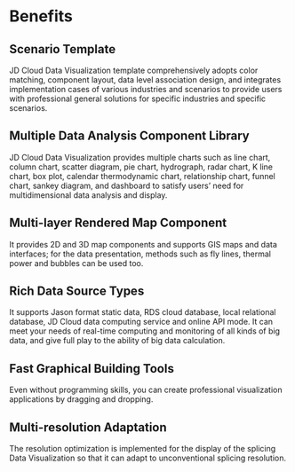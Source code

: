 # Benefits

## Scenario Template
JD Cloud Data Visualization template comprehensively adopts color matching, component layout, data level association design, and integrates implementation cases of various industries and scenarios to provide users with professional general solutions for specific industries and specific scenarios.

## Multiple Data Analysis Component Library
JD Cloud Data Visualization provides multiple charts such as line chart, column chart, scatter diagram, pie chart, hydrograph, radar chart, K line chart, box plot, calendar thermodynamic chart, relationship chart, funnel chart, sankey diagram, and dashboard to satisfy users’ need for multidimensional data analysis and display.

## Multi-layer Rendered Map Component
It provides 2D and 3D map components and supports GIS maps and data interfaces; for the data presentation, methods such as fly lines, thermal power and bubbles can be used too.

## Rich Data Source Types
It supports Jason format static data, RDS cloud database, local relational database, JD Cloud data computing service and online API mode. It can meet your needs of real-time computing and monitoring of all kinds of big data, and give full play to the ability of big data calculation.

## Fast Graphical Building Tools
Even without programming skills, you can create professional visualization applications by dragging and dropping.

## Multi-resolution Adaptation
The resolution optimization is implemented for the display of the splicing Data Visualization so that it can adapt to unconventional splicing resolution.
